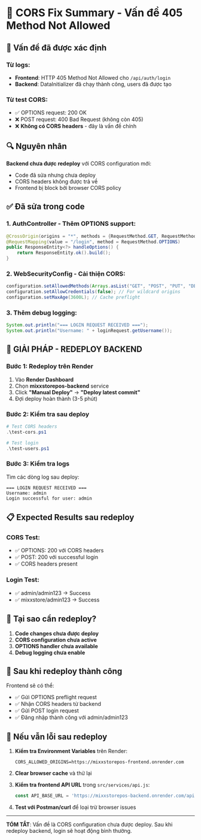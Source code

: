 # 🔧 CORS Fix Summary - Vấn đề 405 Method Not Allowed

## 🎯 Vấn đề đã được xác định

### Từ logs:
- **Frontend**: HTTP 405 Method Not Allowed cho `/api/auth/login`
- **Backend**: DataInitializer đã chạy thành công, users đã được tạo

### Từ test CORS:
- ✅ OPTIONS request: 200 OK
- ❌ POST request: 400 Bad Request (không còn 405)
- ❌ **Không có CORS headers** - đây là vấn đề chính

## 🔍 Nguyên nhân

**Backend chưa được redeploy** với CORS configuration mới:
- Code đã sửa nhưng chưa deploy
- CORS headers không được trả về
- Frontend bị block bởi browser CORS policy

## ✅ Đã sửa trong code

### 1. AuthController - Thêm OPTIONS support:
```java
@CrossOrigin(origins = "*", methods = {RequestMethod.GET, RequestMethod.POST, RequestMethod.OPTIONS})
@RequestMapping(value = "/login", method = RequestMethod.OPTIONS)
public ResponseEntity<?> handleOptions() {
    return ResponseEntity.ok().build();
}
```

### 2. WebSecurityConfig - Cải thiện CORS:
```java
configuration.setAllowedMethods(Arrays.asList("GET", "POST", "PUT", "DELETE", "OPTIONS", "HEAD", "PATCH"));
configuration.setAllowCredentials(false); // For wildcard origins
configuration.setMaxAge(3600L); // Cache preflight
```

### 3. Thêm debug logging:
```java
System.out.println("=== LOGIN REQUEST RECEIVED ===");
System.out.println("Username: " + loginRequest.getUsername());
```

## 🚀 GIẢI PHÁP - REDEPLOY BACKEND

### Bước 1: Redeploy trên Render
1. Vào **Render Dashboard**
2. Chọn **mixxstorepos-backend** service
3. Click **"Manual Deploy"** → **"Deploy latest commit"**
4. Đợi deploy hoàn thành (3-5 phút)

### Bước 2: Kiểm tra sau deploy
```powershell
# Test CORS headers
.\test-cors.ps1

# Test login
.\test-users.ps1
```

### Bước 3: Kiểm tra logs
Tìm các dòng log sau deploy:
```
=== LOGIN REQUEST RECEIVED ===
Username: admin
Login successful for user: admin
```

## 📋 Expected Results sau redeploy

### CORS Test:
- ✅ OPTIONS: 200 với CORS headers
- ✅ POST: 200 với successful login
- ✅ CORS headers present

### Login Test:
- ✅ admin/admin123 → Success
- ✅ mixxstore/admin123 → Success

## 🎯 Tại sao cần redeploy?

1. **Code changes chưa được deploy**
2. **CORS configuration chưa active**
3. **OPTIONS handler chưa available**
4. **Debug logging chưa enable**

## 🔄 Sau khi redeploy thành công

Frontend sẽ có thể:
- ✅ Gửi OPTIONS preflight request
- ✅ Nhận CORS headers từ backend
- ✅ Gửi POST login request
- ✅ Đăng nhập thành công với admin/admin123

## 🚨 Nếu vẫn lỗi sau redeploy

1. **Kiểm tra Environment Variables** trên Render:
   ```
   CORS_ALLOWED_ORIGINS=https://mixxstorepos-frontend.onrender.com
   ```

2. **Clear browser cache** và thử lại

3. **Kiểm tra frontend API URL** trong `src/services/api.js`:
   ```javascript
   const API_BASE_URL = 'https://mixxstorepos-backend.onrender.com/api';
   ```

4. **Test với Postman/curl** để loại trừ browser issues

---

**TÓM TẮT**: Vấn đề là CORS configuration chưa được deploy. Sau khi redeploy backend, login sẽ hoạt động bình thường. 